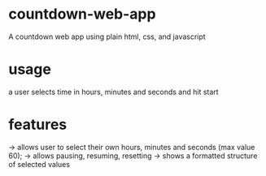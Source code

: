 # countdown-web-app
A countdown web app using plain html, css, and javascript

# usage
a user selects time in hours, minutes and seconds and hit start

# features
-> allows user to select their own hours, minutes and seconds (max value 60);
-> allows pausing, resuming, resetting
-> shows a formatted structure of selected values
